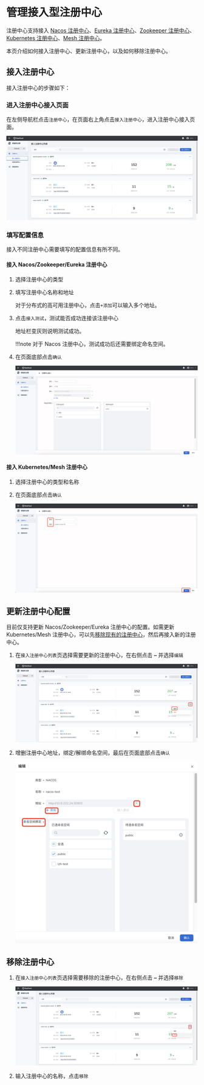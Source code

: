 # 管理接入型注册中心

注册中心支持接入 [Nacos 注册中心](../reference/concepts.md/#nacos-注册中心)、[Eureka 注册中心](../reference/concepts.md/#eureka-注册中心)、[Zookeeper 注册中心](../reference/concepts.md/#zookeeper-注册中心)、[Kubernetes 注册中心](../reference/concepts.md/#kubernetes-注册中心)、[Mesh 注册中心](../reference/concepts.md/#service-mesh-注册中心)。

本页介绍如何接入注册中心、更新注册中心，以及如何移除注册中心。

## 接入注册中心

接入注册中心的步骤如下：

### 进入注册中心接入页面

在左侧导航栏点击`注册中心`，在页面右上角点击`接入注册中心`，进入注册中心接入页面。

![进入接入注册中心页面](imgs/enter-integrate-page.png)

### 填写配置信息

接入不同注册中心需要填写的配置信息有所不同。

#### 接入 Nacos/Zookeeper/Eureka 注册中心

1. 选择注册中心的类型
2. 填写注册中心名称和地址
    
    对于分布式的高可用注册中心，点击`+添加`可以输入多个地址。

3. 点击`接入测试`，测试能否成功连接该注册中心
    
    地址栏变灰则说明测试成功。

    !!!note
        对于 Nacos 注册中心，测试成功后还需要绑定命名空间。

4. 在页面底部点击`确认`

    ![接入 Nacos/Zookeeper/Eureka](imgs/integrate-nacos.png)

#### 接入 Kubernetes/Mesh 注册中心

1. 选择注册中心的类型和名称
2. 在页面底部点击`确认`
   
    ![接入 Mesh/Kubernetes](imgs/integrate-k8s.png)

## 更新注册中心配置

目前仅支持更新 Nacos/Zookeeper/Eureka 注册中心的配置。如需更新 Kubernetes/Mesh 注册中心，可以先[移除现有的注册中心](#移除注册中心)，然后再接入新的注册中心。

1. 在`接入注册中心列表`页选择需要更新的注册中心，在右侧点击 **`⋯`** 并选择`编辑`
   
    ![进入更新页面](imgs/update-1.png)

2. 增删注册中心地址，绑定/解绑命名空间，最后在页面底部点击`确认`
   
    ![进入更新页面](imgs/update-2.png)

## 移除注册中心

1. 在`接入注册中心列表`页选择需要移除的注册中心，在右侧点击 **`⋯`** 并选择`移除`
   
    ![进入移除页面](imgs/delete-1.png)

2. 输入注册中心的名称，点击`移除`

